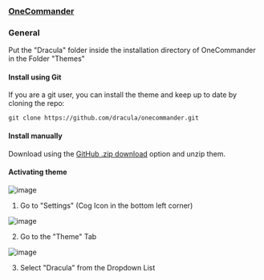 ### [OneCommander](https://www.onecommander.com/)

### General

Put the "Dracula" folder inside the installation directory of OneCommander in the Folder "Themes"

#### Install using Git

If you are a git user, you can install the theme and keep up to date by cloning the repo:

    git clone https://github.com/dracula/onecommander.git

#### Install manually

Download using the [GitHub .zip download](https://github.com/dracula/onecommander/archive/master.zip) option and unzip them.

#### Activating theme

![image](https://user-images.githubusercontent.com/20743379/235472322-9ba96aeb-0fb7-41c1-bf8d-84689a7f8e4d.png)

1. Go to "Settings" (Cog Icon in the bottom left corner)

![image](https://user-images.githubusercontent.com/20743379/235472443-1c363dfb-0d3d-402a-a039-59c75819792d.png)

2. Go to the "Theme" Tab

![image](https://user-images.githubusercontent.com/20743379/235472568-12de262b-2f48-47c4-98d1-6e8a3ab73451.png)

3. Select "Dracula" from the Dropdown List
